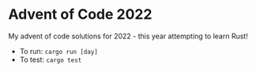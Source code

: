 # Advent of Code 2022

My advent of code solutions for 2022 - this year attempting to learn Rust!

- To run: `cargo run [day]`
- To test: `cargo test`